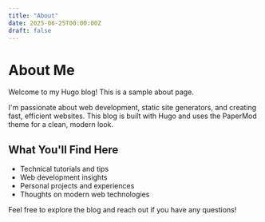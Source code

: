 ```yaml
---
title: "About"
date: 2025-06-25T00:00:00Z
draft: false
---
```


# About Me

Welcome to my Hugo blog! This is a sample about page.

I'm passionate about web development, static site generators, and creating fast, efficient websites. This blog is built with Hugo and uses the PaperMod theme for a clean, modern look.

## What You'll Find Here

- Technical tutorials and tips
- Web development insights
- Personal projects and experiences
- Thoughts on modern web technologies

Feel free to explore the blog and reach out if you have any questions!
